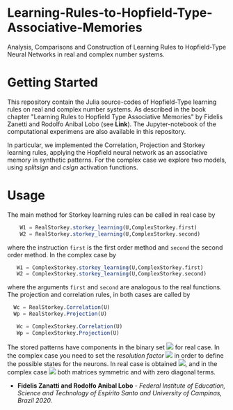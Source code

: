 # Learning-Rules-to-Hopfield-Type-Associative-Memories


Analysis, Comparisons and Construction of Learning Rules to Hopfield-Type Neural Networks in real and complex number systems. 

# Getting Started

This repository contain the Julia source-codes of Hopfield-Type learning rules on real and complex number systems. As described in the book chapter "Learning Rules to Hopfield Type Associative Memories" by Fidelis Zanetti and Rodolfo Anibal Lobo (see **Link**). The Jupyter-notebook of the computational experimens are also available in this repository.

In particular, we implemented the Correlation, Projection and Storkey learning rules, applying the Hopfield neural network as an associative memory in synthetic patterns. For the complex case we explore two models, using *splitsign* and *csign* activation functions. 

# Usage

The main method for Storkey learning rules can be called in real case by
```julia
    W1 = RealStorkey.storkey_learning(U,ComplexStorkey.first)
    W2 = RealStorkey.storkey_learning(U,ComplexStorkey.second)
```
where the instruction ```first``` is the first order method and ```second``` the second order method. 
In the complex case by

 ```julia
    W1 = ComplexStorkey.storkey_learning(U,ComplexStorkey.first)
    W2 = ComplexStorkey.storkey_learning(U,ComplexStorkey.second)
 ```
 where the arguments ``` first ``` and ``` second ``` are analogous to the real functions.
 The projection and correlation rules, in both cases are called by
 
  ```julia
    Wc = RealStorkey.Correlation(U)
    Wp = RealStorkey.Projection(U)
 ```
 
 ```julia
    Wc = ComplexStorkey.Correlation(U)
    Wp = ComplexStorkey.Projection(U)
 ```
 The stored patterns have components in the binary set <img src="https://render.githubusercontent.com/render/math?math=%5C%7B%2B1%2C-1%5C%7D"> for real case. In the complex case you need to set the *resolution factor* <img src="https://render.githubusercontent.com/render/math?math=K"> in order to define the possible states for the neurons. In real case is obtained <img src="https://render.githubusercontent.com/render/math?math=W%20%5Cin%20%5Cmathbb%7BR%7D%5E%7BN%5Ctimes%20N%7D">, and in the complex case <img src="https://render.githubusercontent.com/render/math?math=W%20%5Cin%20%5Cmathbb%7BC%7D%5E%7BN%5Ctimes%20N%7D"> both matrices symmetric and with zero diagonal terms. 


- **Fidelis Zanatti and Rodolfo Anibal Lobo** - *Federal Institute of Education, Science and Technology of Espírito Santo and University of Campinas, Brazil 2020.*
